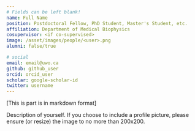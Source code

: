 ```yaml
---
# Fields can be left blank! 
name: Full Name
position: Postdoctoral Fellow, PhD Student, Master's Student, etc.
affiliation: Department of Medical Biophysics
cosupervisor: <if co-supervised>
image: /asset/images/people/<user>.png
alumni: false/true

# social
email: email@uwo.ca
github: github_user
orcid: orcid_user
scholar: google-scholar-id
twitter: username
---
```


[This is part is in markdown format]

Description of yourself. If you choose to include a profile picture, please ensure (or resize) the image to no more than 200x200.
